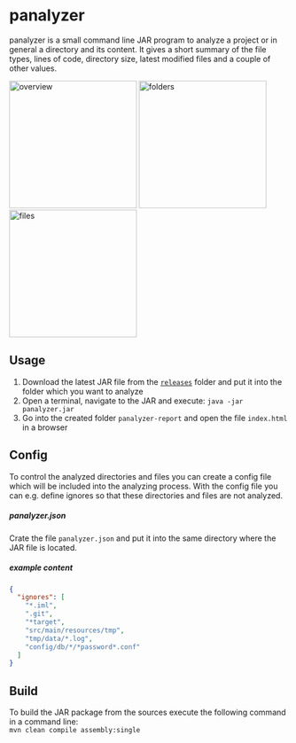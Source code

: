 panalyzer
=========

panalyzer is a small command line JAR program to analyze a project or in general a directory and its content.
It gives a short summary of the file types, lines of code, directory size, latest modified files and a couple of other values.

<img src="http://i.imgur.com/MzXnvwk.jpg" alt="overview" width="230">
<img src="http://i.imgur.com/ksoChhS.jpg" alt="folders" width="230">
<img src="http://i.imgur.com/QeLvVZb.jpg" alt="files" width="230">

Usage
-----
1. Download the latest JAR file from the [`releases`](/releases) folder and put it into the folder which you want to analyze
2. Open a terminal, navigate to the JAR and execute: `java -jar panalyzer.jar`
3. Go into the created folder `panalyzer-report` and open the file `index.html` in a browser

Config
-----
To control the analyzed directories and files you can create a config file which will be included into the analyzing process. 
With the config file you can e.g. define ignores so that these directories and files are not analyzed.

##### panalyzer.json
Crate the file `panalyzer.json` and put it into the same directory where the JAR file is located.

##### example content
``` json
{
  "ignores": [
    "*.iml",
    ".git",
    "*target",
    "src/main/resources/tmp",
    "tmp/data/*.log",
    "config/db/*/*password*.conf"
  ]
}
```

Build
-----
To build the JAR package from the sources execute the following command in a command line:  
`mvn clean compile assembly:single`
